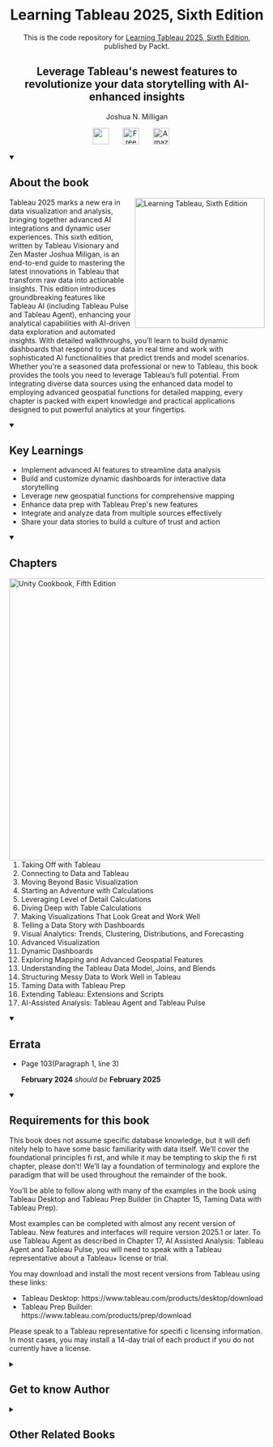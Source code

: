<h1 align="center">
Learning Tableau 2025, Sixth Edition</h1>
<p align="center">This is the code repository for <a href ="https://www.packtpub.com/en-us/product/learning-tableau-2025-9781835886786"> Learning Tableau 2025, Sixth Edition</a>, published by Packt.
</p>

<h2 align="center">
Leverage Tableau's newest features to revolutionize your data storytelling with AI-enhanced insights
</h2>
<p align="center">
Joshua N. Milligan</p>

<p align="center">
   <a href="https://packt.link/ds" alt="Discord" title="Learn more on the Discord server"><img width="32px" src="https://cliply.co/wp-content/uploads/2021/08/372108630_DISCORD_LOGO_400.gif"/></a>
  &#8287;&#8287;&#8287;&#8287;&#8287;
  <a href="https://packt.link/free-ebook/9781835886786"><img width="32px" alt="Free PDF" title="Free PDF" src="https://cdn-icons-png.flaticon.com/512/4726/4726010.png"/></a>
 &#8287;&#8287;&#8287;&#8287;&#8287;
   <a href="https://www.amazon.com/Learning-Tableau-2025-revolutionize-storytelling/dp/B0DK55FQHG/ref=sr_1_1?dib=eyJ2IjoiMSJ9.8px6AbNwlLfWQaAd6Qop7be19JFKmvx-E2VeBiLeMhBqMRpx9pVs8JEDjunK4oBHLU-h1vsIWgcRwePaS-FHd-OdLACeNEbEyrCQLAScOW3W7SwN_YNsFEsBwaRiVuyCWkkZ8crGJa3JYTmoZKjQ7agHZ2WavB-PYc5nrYJKGta69-Jg6mFBMt0fN6ahAtkwg6bTBdl-jfkvHo8I23-ZgsiPgaWa4W5xDuy1mdnngBc.TLBjsIu6cs5kaCUniZTJV9fj4WH3pP5SzYxqxNSLeIA&dib_tag=se&keywords=Learning+Tableau+2025&qid=1756969488&sr=8-1"><img width="32px" alt="Amazon" title="Get your copy" src="https://cdn-icons-png.flaticon.com/512/15466/15466027.png"/></a>
  &#8287;&#8287;&#8287;&#8287;&#8287;
</p>
<details open> 
  <summary><h2>About the book</summary>
<a href="https://www.packtpub.com/en-us/product/learning-tableau-2025-9781835886786">
<img src="https://content.packt.com/B31478/cover_image_small.jpg" alt="Learning Tableau, Sixth Edition" height="256px" align="right">
</a>

Tableau 2025 marks a new era in data visualization and analysis, bringing together advanced AI integrations and dynamic user experiences. This sixth edition, written by Tableau Visionary and Zen Master Joshua Miligan, is an end-to-end guide to mastering the latest innovations in Tableau that transform raw data into actionable insights.
This edition introduces groundbreaking features like Tableau AI (including Tableau Pulse and Tableau Agent), enhancing your analytical capabilities with AI-driven data exploration and automated insights. With detailed walkthroughs, you’ll learn to build dynamic dashboards that respond to your data in real time and work with sophisticated AI functionalities that predict trends and model scenarios.
Whether you're a seasoned data professional or new to Tableau, this book provides the tools you need to leverage Tableau’s full potential. From integrating diverse data sources using the enhanced data model to employing advanced geospatial functions for detailed mapping, every chapter is packed with expert knowledge and practical applications designed to put powerful analytics at your fingertips.</details>
<details open> 
  <summary><h2>Key Learnings</summary>
<ul>

<li>Implement advanced AI features to streamline data analysis</li>

<li>Build and customize dynamic dashboards for interactive data storytelling</li>

<li>Leverage new geospatial functions for comprehensive mapping</li>

<li>Enhance data prep with Tableau Prep's new features</li>

<li>Integrate and analyze data from multiple sources effectively</li>

<li>Share your data stories to build a culture of trust and action</li>

</ul>

  </details>

<details open> 
  <summary><h2>Chapters</summary>
     <img src="https://cliply.co/wp-content/uploads/2020/02/372002150_DOCUMENTS_400px.gif" alt="Unity Cookbook, Fifth Edition" height="556px" align="right">
<ol>

  <li>Taking Off with Tableau</li>

  <li> Connecting to Data and Tableau</li>

  <li>Moving Beyond Basic Visualization</li>

  <li>Starting an Adventure with Calculations</li>

  <li>Leveraging Level of Detail Calculations</li>

  <li>Diving Deep with Table Calculations </li>

  <li>Making Visualizations That Look Great and Work Well</li>

  <li>Telling a Data Story with Dashboards </li>

  <li>Visual Analytics: Trends, Clustering, Distributions, and Forecasting</li>

  <li>Advanced Visualization</li>

  <li>Dynamic Dashboards</li>

  <li>Exploring Mapping and Advanced Geospatial Features</li>

  <li>Understanding the Tableau Data Model, Joins, and Blends</li>

  <li>Structuring Messy Data to Work Well in Tableau</li>

  <li>Taming Data with Tableau Prep </li>

  <li>Extending Tableau: Extensions and Scripts</li>

  <li>AI-Assisted Analysis: Tableau Agent and Tableau Pulse</li>

</ol>

</details>

<details open> 
  <summary><h2>Errata</summary>
  <ul>
   <li>Page 103(Paragraph 1, line 3)</li>
   
   **February 2024** _should be_ **February 2025**
  </ul>
</details>
<details open> 
  <summary><h2>Requirements for this book</summary>
   <p>This book does not assume specific database knowledge, but it will defi nitely help to have some basic familiarity with data itself. We’ll cover the foundational principles fi rst, and while it may be tempting to skip the fi rst chapter, please don’t! We’ll lay a foundation of terminology and explore the paradigm that will be used throughout the remainder of the book. </p>
   <p>You’ll be able to follow along with many of the examples in the book using Tableau Desktop and Tableau Prep Builder (in Chapter 15, Taming Data with Tableau Prep).</p> 
   <p>Most examples can be completed with almost any recent version of Tableau. New features and interfaces will require version 2025.1 or later. To use Tableau Agent as described in Chapter 17, AI Assisted Analysis: Tableau Agent and Tableau Pulse, you will need to speak with a Tableau representative about a Tableau+ license or trial.</p>

   <p>You may download and install the most recent versions from Tableau using these links:</p>
   <ul>
    <li>Tableau Desktop: https://www.tableau.com/products/desktop/download</li>
    <li>Tableau Prep Builder: https://www.tableau.com/products/prep/download </li>
   </ul>
   <p>Please speak to a Tableau representative for specifi c licensing information. In most cases, you may install a 14-day trial of each product if you do not currently have a license.</p>
  </details>
    


<details> 
  <summary><h2>Get to know Author</h2></summary>

_Joshua N. Milligan_ is a Hall of Fame Tableau Visionary (Zen Master) and 2017 Iron Viz Global finalist. His passion is training, mentoring, and helping people gain insights and make decisions based on their data through data visualization using Tableau and data cleaning and structuring using Tableau Prep. He is a principal consultant at Resultant, where he has served clients in numerous industries since 2004.



</details>
<details> 
  <summary><h2>Other Related Books</h2></summary>
<ul>

  <li><a href="https://www.packtpub.com/en-us/product/tableau-cookbook-for-experienced-professionals-9781835469743">Tableau Cookbook for Experienced Professionals , First Edition</a></li>

  <li><a href="https://www.packtpub.com/en-us/product/learn-microsoft-power-bi-9781836647416">Learn Microsoft Power BI, Third Edition</a></li>
 
</ul>

</details>
